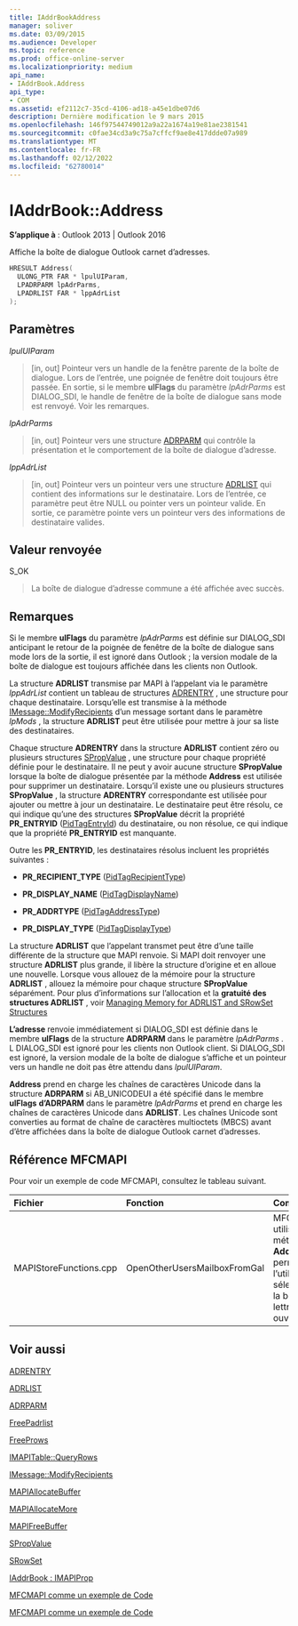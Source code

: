 ```yaml
---
title: IAddrBookAddress
manager: soliver
ms.date: 03/09/2015
ms.audience: Developer
ms.topic: reference
ms.prod: office-online-server
ms.localizationpriority: medium
api_name:
- IAddrBook.Address
api_type:
- COM
ms.assetid: ef2112c7-35cd-4106-ad18-a45e1dbe07d6
description: Dernière modification le 9 mars 2015
ms.openlocfilehash: 146f97544749012a9a22a1674a19e81ae2381541
ms.sourcegitcommit: c0fae34cd3a9c75a7cffcf9ae8e417ddde07a989
ms.translationtype: MT
ms.contentlocale: fr-FR
ms.lasthandoff: 02/12/2022
ms.locfileid: "62780014"
---
```

# <a name="iaddrbookaddress"></a>IAddrBook::Address

  
  
**S’applique à** : Outlook 2013 | Outlook 2016 
  
Affiche la boîte de dialogue Outlook carnet d’adresses. 
  
```cpp
HRESULT Address(
  ULONG_PTR FAR * lpulUIParam,
  LPADRPARM lpAdrParms,
  LPADRLIST FAR * lppAdrList
);
```

## <a name="parameters"></a>Paramètres

 _lpulUIParam_
  
> [in, out] Pointeur vers un handle de la fenêtre parente de la boîte de dialogue. Lors de l’entrée, une poignée de fenêtre doit toujours être passée. En sortie, si le membre **ulFlags** du paramètre  _lpAdrParms_ est DIALOG_SDI, le handle de fenêtre de la boîte de dialogue sans mode est renvoyé. Voir les remarques. 
    
 _lpAdrParms_
  
> [in, out] Pointeur vers une structure [ADRPARM](adrparm.md) qui contrôle la présentation et le comportement de la boîte de dialogue d’adresse. 
    
 _lppAdrList_
  
> [in, out] Pointeur vers un pointeur vers une structure [ADRLIST](adrlist.md) qui contient des informations sur le destinataire. Lors de l’entrée, ce paramètre peut être NULL ou pointer vers un pointeur valide. En sortie, ce paramètre pointe vers un pointeur vers des informations de destinataire valides. 
    
## <a name="return-value"></a>Valeur renvoyée

S_OK 
  
> La boîte de dialogue d’adresse commune a été affichée avec succès.
    
## <a name="remarks"></a>Remarques

Si le membre **ulFlags** du paramètre _lpAdrParms_ est définie sur DIALOG_SDI anticipant le retour de la poignée de fenêtre de la boîte de dialogue sans mode lors de la sortie, il est ignoré dans Outlook ; la version modale de la boîte de dialogue est toujours affichée dans les clients non Outlook. 
  
La structure **ADRLIST** transmise par MAPI à l’appelant via le paramètre  _lppAdrList_ contient un tableau de structures [ADRENTRY](adrentry.md) , une structure pour chaque destinataire. Lorsqu’elle est transmise à la méthode [IMessage::ModifyRecipients](imessage-modifyrecipients.md) d’un message sortant dans le paramètre _lpMods_ , la structure **ADRLIST** peut être utilisée pour mettre à jour sa liste des destinataires. 
  
Chaque structure **ADRENTRY** dans la structure **ADRLIST** contient zéro ou plusieurs structures [SPropValue](spropvalue.md) , une structure pour chaque propriété définie pour le destinataire. Il ne peut y avoir aucune structure **SPropValue** lorsque la boîte de dialogue présentée par la méthode **Address** est utilisée pour supprimer un destinataire. Lorsqu’il existe une ou plusieurs structures **SPropValue** , la structure **ADRENTRY** correspondante est utilisée pour ajouter ou mettre à jour un destinataire. Le destinataire peut être résolu, ce qui indique qu’une des structures **SPropValue** décrit la propriété **PR_ENTRYID** ([PidTagEntryId](pidtagentryid-canonical-property.md)) du destinataire, ou non résolue, ce qui indique que la propriété **PR_ENTRYID** est manquante. 
  
Outre les **PR_ENTRYID**, les destinataires résolus incluent les propriétés suivantes :
  
- **PR_RECIPIENT_TYPE** ([PidTagRecipientType](pidtagrecipienttype-canonical-property.md))
    
- **PR_DISPLAY_NAME** ([PidTagDisplayName](pidtagdisplayname-canonical-property.md))
    
- **PR_ADDRTYPE** ([PidTagAddressType](pidtagaddresstype-canonical-property.md))
    
- **PR_DISPLAY_TYPE** ([PidTagDisplayType](pidtagdisplaytype-canonical-property.md))
    
La structure **ADRLIST** que l’appelant transmet peut être d’une taille différente de la structure que MAPI renvoie. Si MAPI doit renvoyer une structure **ADRLIST** plus grande, il libère la structure d’origine et en alloue une nouvelle. Lorsque vous allouez de la mémoire pour la structure **ADRLIST** , allouez la mémoire pour chaque structure **SPropValue** séparément. Pour plus d’informations sur l’allocation et la **gratuité des structures ADRLIST** , voir [Managing Memory for ADRLIST and SRowSet Structures](managing-memory-for-adrlist-and-srowset-structures.md)
  
 **L’adresse** renvoie immédiatement si DIALOG_SDI est définie dans le membre **ulFlags** de la structure **ADRPARM** dans le paramètre _lpAdrParms_ . L DIALOG_SDI est ignoré pour les clients non Outlook client. Si DIALOG_SDI est ignoré, la version modale de la boîte de dialogue s’affiche et un pointeur vers un handle ne doit pas être attendu dans  _lpulUIParam_.
  
 **Address** prend en charge les chaînes de caractères Unicode dans la structure **ADRPARM** si AB_UNICODEUI a été spécifié dans le membre **ulFlags** **d’ADRPARM** dans le paramètre _lpAdrParms_ et prend en charge les chaînes de caractères Unicode dans **ADRLIST**. Les chaînes Unicode sont converties au format de chaîne de caractères multioctets (MBCS) avant d’être affichées dans la boîte de dialogue Outlook carnet d’adresses.
  
## <a name="mfcmapi-reference"></a>Référence MFCMAPI

Pour voir un exemple de code MFCMAPI, consultez le tableau suivant.
  
|**Fichier**|**Fonction**|**Commentaire**|
|:-----|:-----|:-----|
|MAPIStoreFunctions.cpp  <br/> |OpenOtherUsersMailboxFromGal  <br/> |MFCMAPI utilise la méthode **Address** pour permettre à l’utilisateur de sélectionner la boîte aux lettres à ouvrir. |
   
## <a name="see-also"></a>Voir aussi



[ADRENTRY](adrentry.md)
  
[ADRLIST](adrlist.md)
  
[ADRPARM](adrparm.md)
  
[FreePadrlist](freepadrlist.md)
  
[FreeProws](freeprows.md)
  
[IMAPITable::QueryRows](imapitable-queryrows.md)
  
[IMessage::ModifyRecipients](imessage-modifyrecipients.md)
  
[MAPIAllocateBuffer](mapiallocatebuffer.md)
  
[MAPIAllocateMore](mapiallocatemore.md)
  
[MAPIFreeBuffer](mapifreebuffer.md)
  
[SPropValue](spropvalue.md)
  
[SRowSet](srowset.md)
  
[IAddrBook : IMAPIProp](iaddrbookimapiprop.md)


[MFCMAPI comme un exemple de Code](mfcmapi-as-a-code-sample.md)
  
[MFCMAPI comme un exemple de Code](mfcmapi-as-a-code-sample.md)

